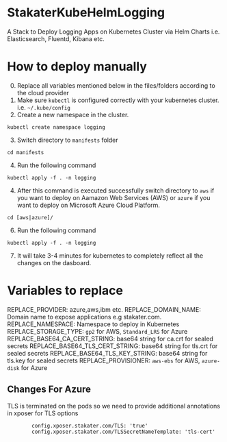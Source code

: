 # StakaterKubeHelmLogging
A Stack to Deploy Logging Apps on Kubernetes Cluster via Helm Charts i.e. Elasticsearch, Fluentd, Kibana etc.

# How to deploy manually
0. Replace all variables mentioned below in the files/folders according to the cloud provider 
1. Make sure `kubectl` is configured correctly with your kubernetes cluster. i.e. `~/.kube/config`
2. Create a new namespace in the cluster.
```
kubectl create namespace logging
```
3. Switch directory to `manifests` folder
```
cd manifests
```
4. Run the following command
```
kubectl apply -f . -n logging
```
4. After this command is executed successfully switch directory to `aws` if you want to deploy on Aamazon Web Services (AWS) or `azure` if you want to deploy on Microsoft Azure Cloud Platform.
```
cd [aws|azure]/
```
6. Run the following command
```
kubectl apply -f . -n logging
```
7. It will take 3-4 minutes for kubernetes to completely reflect all the changes on the dasboard.

# Variables to replace
REPLACE_PROVIDER: azure,aws,ibm etc.
REPLACE_DOMAIN_NAME: Domain name to expose applications e.g stakater.com.
REPLACE_NAMESPACE: Namespace to deploy in Kubernetes
REPLACE_STORAGE_TYPE: `gp2` for AWS, `Standard_LRS` for Azure
REPLACE_BASE64_CA_CERT_STRING: base64 string for ca.crt for sealed secrets
REPLACE_BASE64_TLS_CERT_STRING: base64 string for tls.crt for sealed secrets
REPLACE_BASE64_TLS_KEY_STRING: base64 string for tls.key for sealed secrets
REPLACE_PROVISIONER: `aws-ebs` for AWS, `azure-disk` for Azure

## Changes For Azure

TLS is terminated on the pods so we need to provide additional annotations in xposer for TLS options
```
        config.xposer.stakater.com/TLS: 'true'
        config.xposer.stakater.com/TLSSecretNameTemplate: 'tls-cert'
```